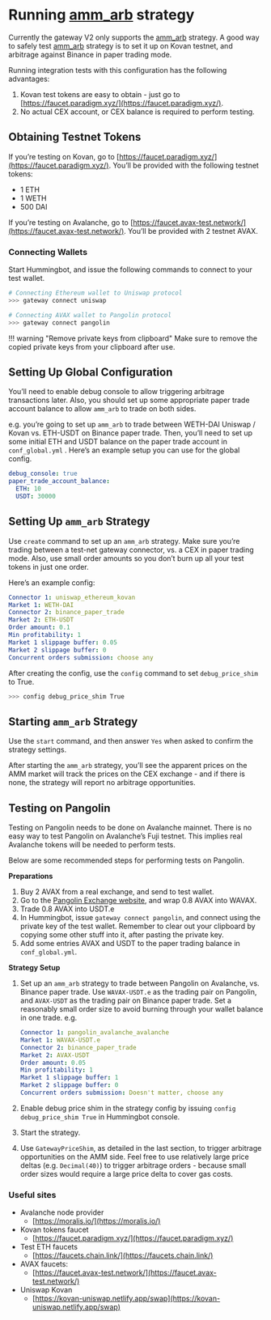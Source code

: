 # Running [amm_arb](https://hummingbot.org/strategies/amm-arbitrage/) strategy

Currently the gateway V2 only supports the [amm_arb](https://hummingbot.org/strategies/amm-arbitrage/) strategy. 
A good way to safely test [amm_arb](https://hummingbot.org/strategies/amm-arbitrage/) strategy is to set it up on Kovan testnet, and arbitrage against Binance in paper trading mode.

Running integration tests with this configuration has the following advantages:

1. Kovan test tokens are easy to obtain - just go to [https://faucet.paradigm.xyz/](https://faucet.paradigm.xyz/).
2. No actual CEX account, or CEX balance is required to perform testing.

## Obtaining Testnet Tokens

If you’re testing on Kovan, go to [https://faucet.paradigm.xyz/](https://faucet.paradigm.xyz/). You’ll be provided with the following testnet tokens:

- 1 ETH
- 1 WETH
- 500 DAI

If you’re testing on Avalanche, go to [https://faucet.avax-test.network/](https://faucet.avax-test.network/). You’ll be provided with 2 testnet AVAX.

### Connecting Wallets

Start Hummingbot, and issue the following commands to connect to your test wallet.

```bash
# Connecting Ethereum wallet to Uniswap protocol
>>> gateway connect uniswap

# Connecting AVAX wallet to Pangolin protocol
>>> gateway connect pangolin
```

!!! warning "Remove private keys from clipboard"
    Make sure to remove the copied private keys from your clipboard after use.

## Setting Up Global Configuration

You’ll need to enable debug console to allow triggering arbitrage transactions later. Also, you should set up some appropriate paper trade account balance to allow `amm_arb` to trade on both sides.

e.g. you’re going to set up `amm_arb` to trade between WETH-DAI Uniswap / Kovan vs. ETH-USDT on Binance paper trade. Then, you’ll need to set up some initial ETH and USDT balance on the paper trade account in `conf_global.yml` . Here’s an example setup you can use for the global config.

```yaml
debug_console: true
paper_trade_account_balance:
  ETH: 10
  USDT: 30000
```

## Setting Up `amm_arb` Strategy

Use `create` command to set up an `amm_arb` strategy. Make sure you’re trading between a test-net gateway connector, vs. a CEX in paper trading mode. Also, use small order amounts so you don’t burn up all your test tokens in just one order.

Here’s an example config:

```yaml
Connector 1: uniswap_ethereum_kovan
Market 1: WETH-DAI
Connector 2: binance_paper_trade
Market 2: ETH-USDT
Order amount: 0.1
Min profitability: 1
Market 1 slippage buffer: 0.05
Market 2 slippage buffer: 0
Concurrent orders submission: choose any
```

After creating the config, use the `config` command to set `debug_price_shim` to True.

```bash
>>> config debug_price_shim True
```

## Starting `amm_arb` Strategy

Use the `start` command, and then answer `Yes` when asked to confirm the strategy settings.

After starting the `amm_arb` strategy, you’ll see the apparent prices on the AMM market will track the prices on the CEX exchange - and if there is none, the strategy will report no arbitrage opportunities.


## Testing on Pangolin

Testing on Pangolin needs to be done on Avalanche mainnet. There is no easy way to test Pangolin on Avalanche’s Fuji testnet. This implies real Avalanche tokens will be needed to perform tests.

Below are some recommended steps for performing tests on Pangolin.

**Preparations**

1. Buy 2 AVAX from a real exchange, and send to test wallet.
2. Go to the [Pangolin Exchange website](https://app.pangolin.exchange/#/swap), and wrap 0.8 AVAX into WAVAX.
3. Trade 0.8 AVAX into USDT.e
4. In Hummingbot, issue `gateway connect pangolin`, and connect using the private key of the test wallet. Remember to clear out your clipboard by copying some other stuff into it, after pasting the private key.
5. Add some entries AVAX and USDT to the paper trading balance in `conf_global.yml`.

**Strategy Setup**

1. Set up an `amm_arb` strategy to trade between Pangolin on Avalanche, vs. Binance paper trade. Use `WAVAX-USDT.e` as the trading pair on Pangolin, and `AVAX-USDT` as the trading pair on Binance paper trade. Set a reasonably small order size to avoid burning through your wallet balance in one trade. e.g.

    
    ```yaml
    Connector 1: pangolin_avalanche_avalanche
    Market 1: WAVAX-USDT.e
    Connector 2: binance_paper_trade
    Market 2: AVAX-USDT
    Order amount: 0.05
    Min profitability: 1
    Market 1 slippage buffer: 1
    Market 2 slippage buffer: 0
    Concurrent orders submission: Doesn't matter, choose any
    ```
    

1. Enable debug price shim in the strategy config by issuing `config debug_price_shim True` in Hummingbot console.
2. Start the strategy.
3. Use `GatewayPriceShim`, as detailed in the last section, to trigger arbitrage opportunities on the AMM side. Feel free to use relatively large price deltas (e.g. `Decimal(40)`) to trigger arbitrage orders - because small order sizes would require a large price delta to cover gas costs.

### Useful sites

- Avalanche node provider
    - [https://moralis.io/](https://moralis.io/)
- Kovan tokens faucet
    - [https://faucet.paradigm.xyz/](https://faucet.paradigm.xyz/)
- Test ETH faucets
    - [https://faucets.chain.link/](https://faucets.chain.link/)
- AVAX faucets:
    - [https://faucet.avax-test.network/](https://faucet.avax-test.network/)
- Uniswap Kovan
    - [https://kovan-uniswap.netlify.app/swap](https://kovan-uniswap.netlify.app/swap)